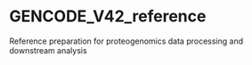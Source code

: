 # GENCODE_V42_reference
 Reference preparation for proteogenomics data processing and downstream analysis
